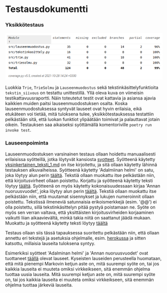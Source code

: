 # Testausdokumentti

### Yksikkötestaus
![](https://raw.githubusercontent.com/MillaKelhu/Lausegeneraattori_tiralabra2021/main/dokumentaatio/kuvat/testikattavuus_vko7.png)

Luokkia `Trie`, `TrieSolmu` ja `Lauseenmuodostus` sekä tekstinkäsittelyfunktioita `tekstin_siivous` on testattu unittestillä. Yllä oleva kuva on viimeisin testikattavuusraportti. Näin toteutetut testit ovat kattavia ja asiansa ajavia kaikkien muiden paitsi lauseenmuodostuksen osalta. Koska lauseenmuodostuksessa syntyvät lauseet ovat hyvin erilaisia, eikä etukäteen voi tietää, mitä tuloksena tulee, yksikkötestauksessa testattiin pelkästään sitä, että luokan funktiot ylipäätään toimivat ja palauttavat jotain oikein. 
Testauksen saa aikaiseksi syöttämällä komentoriville `poetry run invoke test`.

### Lauseenpoiminta
Lauseenmuodostuksen varsinainen testaus ollaan hoidettu manuaalisesti erilaisissa syötteillä, jotka löytyvät kansiosta [syotteet](https://github.com/MillaKelhu/Lausegeneraattori_tiralabra2021/tree/main/dokumentaatio/syotteet).
Syötteenä käytetty [yksinkertainen_teksti_1.md](https://github.com/MillaKelhu/Lausegeneraattori_tiralabra2021/blob/main/dokumentaatio/syotteet/yksinkertainen_teksti_1.md) on itse kirjoitettu, ja sitä ollaan käytetty lähinnä testauksen alkuvaiheissa.
Syötteenä käytetty 'Adalmiinan helmi' on satu, joka löytyy alun perin [täältä](https://iltasatu.org/lue-selaimessa/?id=1637). Tekstiä ollaan muokattu itse pelkästään niin, että kirjoitusvirheet ollaan poistettu. Korjattu ja syötteenä käytetty teksti löytyy [täältä](https://github.com/MillaKelhu/Lausegeneraattori_tiralabra2021/blob/main/dokumentaatio/syotteet/adalmiinan_helmi.md).
Syötteenä on myös käytetty kokonaisuudessaan kirjaa 'Annan nuoruusvuodet', joka löytyy alun perin [täältä](https://www.gutenberg.org/cache/epub/49717/pg49717-images.html). Tekstiä ollaan muokattu itse pelkästään niin, että muutamat sisennykset ja lukujen numeroinnit ollaan poistettu. Tekstissä ilmeneviä satunnaisia erikoismerkkejä (esim. '@@') ei olla poistettu, sillä tekstinkäsittelyn pitää pystyä poistamaan ne. Syöte on myös sen verran valtava, että yksittäisten kirjoitusvirheiden korjaaminen vaikutti liian aikaavievältä, minkä takia niitä on saattanut jäädä mukaan. Muokattu ja syötteenä käytetty teksti löytyy [täältä](https://github.com/MillaKelhu/Lausegeneraattori_tiralabra2021/blob/main/dokumentaatio/syotteet/annan_nuoruusvuodet.md)

Testaus ollaan siis tässä tapauksessa suoritettu pelkästään niin, että ollaan annettu eri tekstejä ja asetuksia ohjelmalle, esim. [herokussa](https://lausegeneraattori.herokuapp.com/) ja sitten katsottu, millaisia lauseita tuloksena syntyy.

Esimerkiksi syötteet 'Adalminan helmi' ja 'Annan nuoruusvuodet' ovat tuottaneet [täällä](https://github.com/MillaKelhu/Lausegeneraattori_tiralabra2021/blob/main/dokumentaatio/lauseenmuodostuksen_tuloksia.md) olevat lauseet. 
Kyseisten lauseiden perusteella huomataan, että mitä pienempi Markovin ketjun aste on, mitä suurempi syöte on, tai jos kaikkia lauseita ei muuteta omiksi virkkeikseen, sitä enemmän ohjelma tuottaa uusia lauseita. 
Mitä suurempi ketjun aste on, mitä suurempi syöte on, tai jos kaikkia lauseita ei muuteta omiksi virkkeikseen, sitä enemmän ohjelma tuottaa järkeviä lauseita.
